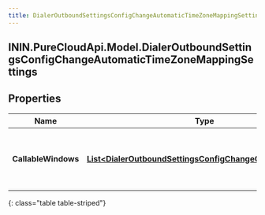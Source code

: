 ```yaml
---
title: DialerOutboundSettingsConfigChangeAutomaticTimeZoneMappingSettings
---
```

## ININ.PureCloudApi.Model.DialerOutboundSettingsConfigChangeAutomaticTimeZoneMappingSettings

## Properties

|Name | Type | Description | Notes|
|------------ | ------------- | ------------- | -------------|
| **CallableWindows** | [**List&lt;DialerOutboundSettingsConfigChangeCallableWindow&gt;**](DialerOutboundSettingsConfigChangeCallableWindow.html) | The time intervals to use for automatic time zone mapping | [optional] |
{: class="table table-striped"}


